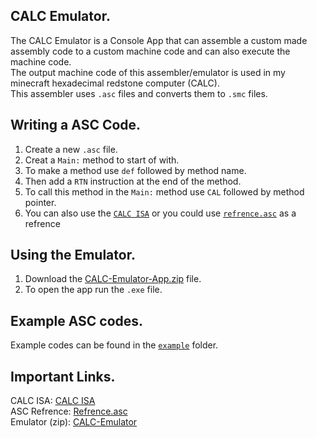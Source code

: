 CALC Emulator.
-
The CALC Emulator is a Console App that can assemble a custom made assembly code to a custom machine code and can also execute the machine code. <br>
The output machine code of this assembler/emulator is used in my minecraft hexadecimal redstone computer (CALC). <br>
This assembler uses `.asc` files and converts them to `.smc` files. <br>

Writing a ASC Code.
-
1. Create a new `.asc` file.
2. Creat a `Main:` method to start of with.
3. To make a method use `def` followed by method name.
4. Then add a `RTN` instruction at the end of the method.
5. To call this method in the `Main:` method use `CAL` followed by method pointer.
6. You can also use the [`CALC ISA`](#important-links) or you could use [`refrence.asc`](#important-links) as a refrence

Using the Emulator.
-
1. Download the [CALC-Emulator-App.zip](#important-links) file.
2. To open the app run the `.exe` file.

Example ASC codes.
-
Example codes can be found in the <a href="Examples">`example`</a> folder.

Important Links.
-
CALC ISA: [CALC ISA](https://docs.google.com/spreadsheets/d/1cAkJrPHr2NaB6NzkKBMjP4aPQQalOxp-QOafpjYkXTk/edit?usp=sharing)<br>
ASC Refrence: [Refrence.asc](Examples/Refrence.asc)<br>
Emulator (zip): [CALC-Emulator](CALC-Emulator-App.zip)

